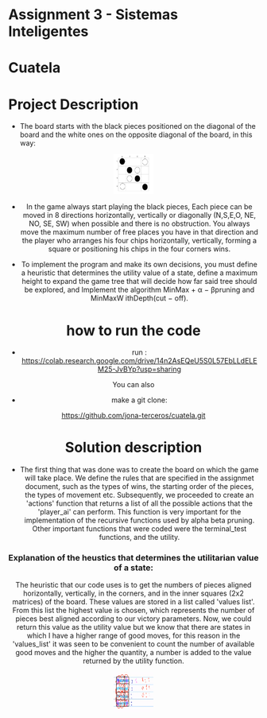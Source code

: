 ﻿# Assignment 3 - Sistemas Inteligentes
# Cuatela

# Project Description

- The board starts with the black pieces positioned on the diagonal of the board and the white ones on the opposite diagonal of the board, in this way:

<div align="center">
    <img src="./img/game.PNG" alt="Logo" width="80" height="80">
  </a>

- In the game always start playing the black pieces, Each piece can be moved in 8 directions horizontally, vertically or diagonally (N,S,E,O, NE, NO, SE, SW) when possible and there is no obstruction. You always move the maximum number of free places you have in that direction and the player who arranges his four chips horizontally, vertically, forming a square or positioning his chips in the four corners wins.

- To implement the program and make its own decisions, you must define a heuristic that determines the utility value of a state, define a maximum height to expand the game tree that will decide how far said tree should be explored, and Implement the algorithm MinMax + α − βpruning and MinMaxW ithDepth(cut − off).

# how to run the code
- run : 
https://colab.research.google.com/drive/14n2AsEQeU5S0L57EbLLdELEM25-JvBYp?usp=sharing

You can also

- make a git clone:

https://github.com/jona-terceros/cuatela.git


# Solution description

- The first thing that was done was to create the board on which the game will take place.
We define the rules that are specified in the assignmet document, such as the types of wins, the starting order of the pieces, the types of movement etc.
Subsequently, we proceeded to create an 'actions' function that returns a list of all the possible actions that the 'player_ai' can perform. This function is very important for the implementation of the recursive functions used by alpha beta pruning.
Other important functions that were coded were the terminal_test functions, and the utility.

### Explanation of the heustics that determines the utilitarian value of a state:

The heuristic that our code uses is to get the numbers of pieces aligned horizontally, vertically, in the corners, and in the inner squares (2x2 matrices) of the board. These values are stored in a list called 'values list'. From this list the highest value is chosen, which represents the number of pieces best aligned according to our victory parameters. 
Now, we could return this value as the utility value but we know  that there are states in which I have a higher range of good moves, for this reason in the 'values_list' it was seen to be convenient to count the number of available good moves and the higher the quantity, a number is added to the value returned by the utility function.


<div align="center">
    <img src="./img/heuristica.png" alt="Logo" width="80" height="80">
  </a>




